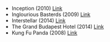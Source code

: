 - Inception (2010) [Link](https://www.imdb.com/title/tt1375666/)
- Inglourious Basterds (2009) [Link](https://www.imdb.com/title/tt0361748/)
- Interstellar (2014) [Link](https://www.imdb.com/title/tt0816692/)
- The Grand Budapest Hotel (2014) [Link](https://www.imdb.com/title/tt2278388/)
- Kung Fu Panda (2008) [Link](https://www.imdb.com/title/tt0441773/)
